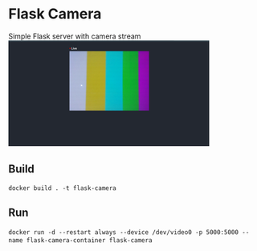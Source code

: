 # Flask Camera
Simple Flask server with camera stream
<img src="img/app.png" width="400"/>

## Build
```
docker build . -t flask-camera
```

## Run
```
docker run -d --restart always --device /dev/video0 -p 5000:5000 --name flask-camera-container flask-camera
```

